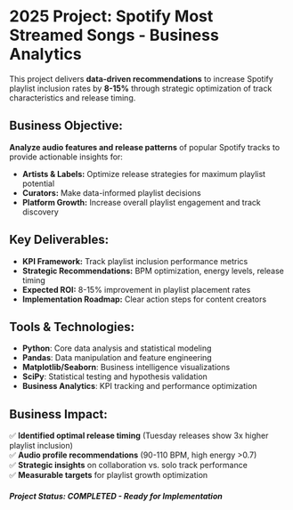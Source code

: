 # 2025 Project: Spotify Most Streamed Songs - Business Analytics
This project delivers **data-driven recommendations** to increase Spotify playlist inclusion rates by **8-15%** through strategic optimization of track characteristics and release timing.

## Business Objective:
**Analyze audio features and release patterns** of popular Spotify tracks to provide actionable insights for:
- **Artists & Labels:** Optimize release strategies for maximum playlist potential
- **Curators:** Make data-informed playlist decisions  
- **Platform Growth:** Increase overall playlist engagement and track discovery

## Key Deliverables:
- **KPI Framework:** Track playlist inclusion performance metrics
- **Strategic Recommendations:** BPM optimization, energy levels, release timing
- **Expected ROI:** 8-15% improvement in playlist placement rates
- **Implementation Roadmap:** Clear action steps for content creators

## Tools & Technologies:
- **Python**: Core data analysis and statistical modeling
- **Pandas**: Data manipulation and feature engineering  
- **Matplotlib/Seaborn**: Business intelligence visualizations
- **SciPy**: Statistical testing and hypothesis validation
- **Business Analytics**: KPI tracking and performance optimization

## Business Impact:
✅ **Identified optimal release timing** (Tuesday releases show 3x higher playlist inclusion)  
✅ **Audio profile recommendations** (90-110 BPM, high energy >0.7)  
✅ **Strategic insights** on collaboration vs. solo track performance  
✅ **Measurable targets** for playlist growth optimization  

##### *Project Status: COMPLETED - Ready for Implementation*

